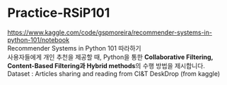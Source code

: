# Practice-RSiP101

https://www.kaggle.com/code/gspmoreira/recommender-systems-in-python-101/notebook   
Recommender Systems in Python 101 따라하기   
사용자들에게 개인 추천을 제공할 때, Python을 통한 **Collaborative Filtering, Content-Based Filtering과 Hybrid methods**의 수행 방법을 제시합니다.   
Dataset : Articles sharing and reading from CI&T DeskDrop (from kaggle)
